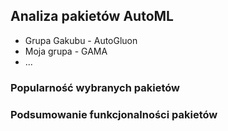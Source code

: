 ## Analiza pakietów AutoML

- Grupa Gakubu - AutoGluon
- Moja grupa - GAMA
- ...

### Popularność wybranych pakietów


### Podsumowanie funkcjonalności pakietów
